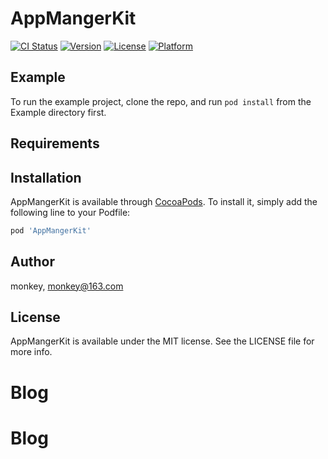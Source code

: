 # AppMangerKit

[![CI Status](https://img.shields.io/travis/moneky/AppMangerKit.svg?style=flat)](https://travis-ci.org/moneky/AppMangerKit)
[![Version](https://img.shields.io/cocoapods/v/AppMangerKit.svg?style=flat)](https://cocoapods.org/pods/AppMangerKit)
[![License](https://img.shields.io/cocoapods/l/AppMangerKit.svg?style=flat)](https://cocoapods.org/pods/AppMangerKit)
[![Platform](https://img.shields.io/cocoapods/p/AppMangerKit.svg?style=flat)](https://cocoapods.org/pods/AppMangerKit)

## Example

To run the example project, clone the repo, and run `pod install` from the Example directory first.

## Requirements

## Installation

AppMangerKit is available through [CocoaPods](https://cocoapods.org). To install
it, simply add the following line to your Podfile:

```ruby
pod 'AppMangerKit'
```

## Author

monkey, monkey@163.com

## License

AppMangerKit is available under the MIT license. See the LICENSE file for more info.
# Blog
# Blog
